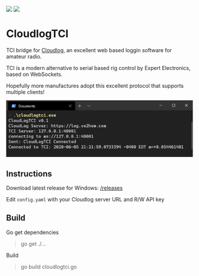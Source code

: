 [![](https://img.shields.io/github/v/release/tanilolli/CloudlogTCI)](https://github.com/tanilolli/CloudlogTCI/releases)
![](https://img.shields.io/github/license/tanilolli/CloudlogTCI)

# CloudlogTCI
TCI bridge for [Cloudlog](https://github.com/magicbug/Cloudlog), an excellent web based loggin software for amateur radio.

TCI is a modern alternative to serial based rig control by Expert Electronics, based on WebSockets. 

Hopefully more manufactures adopt this excellent protocol that supports multiple clients!

![Terminal](/screenshots/term.png)

## Instructions

Download latest release for Windows: [/releases](https://github.com/tanilolli/CloudlogTCI/releases)

Edit `config.yaml` with your Cloudlog server URL and R/W API key

## Build

Go get dependencies

> go get ./...

Build

> go build cloudlogtci.go

